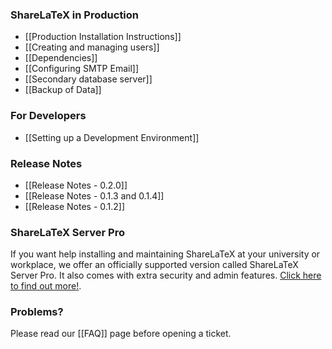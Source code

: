 ### ShareLaTeX in Production

* [[Production Installation Instructions]]
* [[Creating and managing users]]
* [[Dependencies]]
* [[Configuring SMTP Email]]
* [[Secondary database server]]
* [[Backup of Data]]

### For Developers

* [[Setting up a Development Environment]]

### Release Notes
* [[Release Notes - 0.2.0]]
* [[Release Notes - 0.1.3 and 0.1.4]]
* [[Release Notes - 0.1.2]]

### ShareLaTeX Server Pro

If you want help installing and maintaining ShareLaTeX at your university or workplace, we offer an officially supported version called ShareLaTeX Server Pro. It also comes with extra security and admin features. [Click here to find out more!](https://www.sharelatex.com/university/onsite.html).

### Problems?

Please read our [[FAQ]] page before opening a ticket.